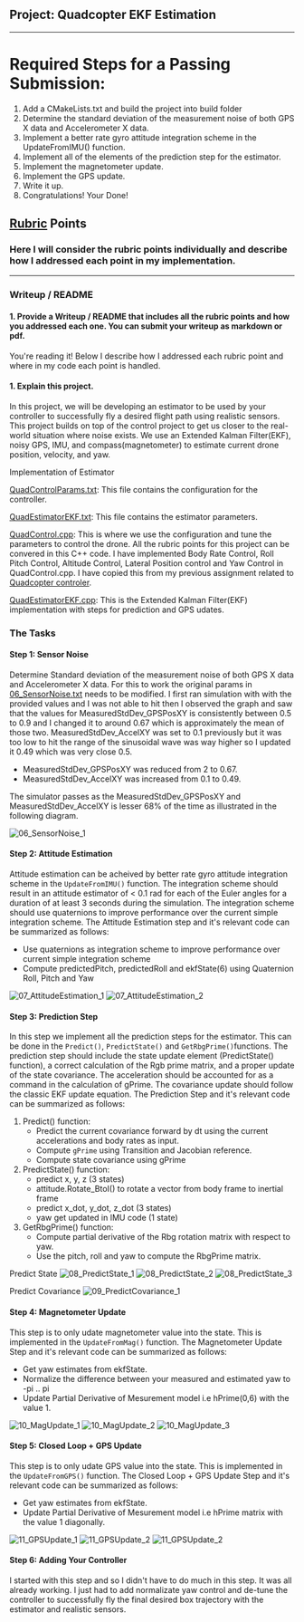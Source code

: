 ## Project: Quadcopter EKF Estimation

---


# Required Steps for a Passing Submission:
1. Add a CMakeLists.txt and build the project into build folder
2. Determine the standard deviation of the measurement noise of both GPS X data and Accelerometer X data.
3. Implement a better rate gyro attitude integration scheme in the UpdateFromIMU() function.
4. Implement all of the elements of the prediction step for the estimator.
5. Implement the magnetometer update.
6. Implement the GPS update.
7. Write it up.
8. Congratulations!  Your Done!

## [Rubric](https://review.udacity.com/#!/rubrics/1534/view) Points
### Here I will consider the rubric points individually and describe how I addressed each point in my implementation.  

---
### Writeup / README

#### 1. Provide a Writeup / README that includes all the rubric points and how you addressed each one.  You can submit your writeup as markdown or pdf.  

You're reading it! Below I describe how I addressed each rubric point and where in my code each point is handled.

#### 1. Explain this project.

In this project, we will be developing an estimator to be used by your controller to successfully fly a desired flight path using realistic sensors. This project builds on top of the control project to get us closer to the real-world situation where noise exists. We use an Extended Kalman Filter(EKF), noisy GPS, IMU, and compass(magnetometer) to estimate current drone position, velocity, and yaw.

Implementation of Estimator

[QuadControlParams.txt](./config/QuadControlParams.txt): This file contains the configuration for the controller.

[QuadEstimatorEKF.txt](./config/QuadEstimatorEKF.txt): This file contains the estimator parameters.

[QuadControl.cpp](./src/QuadControl.cpp): This is where we use the configuration and tune the parameters to control the drone. All the rubric points for this project can be convered in this C++ code. I have implemented Body Rate Control, Roll Pitch Control, Altitude Control, Lateral Position control and Yaw Control in QuadControl.cpp. I have copied this from my previous assignment related to [Quadcopter controler](https://github.com/Amay22/Flying-Car-Quadcopter-Controller).

[QuadEstimatorEKF.cpp](./src/QuadEstimatorEKF.cpp): This is the Extended Kalman Filter(EKF) implementation with steps for prediction and GPS udates.

### The Tasks

#### Step 1: Sensor Noise

Determine Standard deviation of the measurement noise of both GPS X data and Accelerometer X data. For this to work the original params in [06_SensorNoise.txt](./config/06_SensorNoise.txt) needs to be modified. I first ran simulation with with the provided values and I was not able to hit then I observed the graph and saw that the values for MeasuredStdDev_GPSPosXY is consistently between 0.5 to 0.9 and I changed it to around 0.67 which is approximately the mean of those two. MeasuredStdDev_AccelXY was set to 0.1 previously but it was too low to hit the range of the sinusoidal wave was way higher so I updated it 0.49 which was very close 0.5.

- MeasuredStdDev_GPSPosXY was reduced from 2 to 0.67.
- MeasuredStdDev_AccelXY was increased from 0.1 to 0.49.

The simulator passes as the MeasuredStdDev_GPSPosXY and MeasuredStdDev_AccelXY is lesser 68% of the time as illustrated in the following diagram.

![06_SensorNoise_1](./images/06_SensorNoise_1.png)

#### Step 2: Attitude Estimation

Attitude estimation can be acheived by better rate gyro attitude integration scheme in the `UpdateFromIMU()` function. The integration scheme should result in an attitude estimator of < 0.1 rad for each of the Euler angles for a duration of at least 3 seconds during the simulation. The integration scheme should use quaternions to improve performance over the current simple integration scheme. The Attitude Estimation step and it's relevant code can be summarized as follows:

- Use quaternions as integration scheme to improve performance over current simple integration scheme
- Compute predictedPitch, predictedRoll and ekfState(6) using Quaternion Roll, Pitch and Yaw

![07_AttitudeEstimation_1](./images/07_AttitudeEstimation_1.png)
![07_AttitudeEstimation_2](./images/07_AttitudeEstimation_2.png)

#### Step 3: Prediction Step

In this step we implement all the prediction steps for the estimator. This can be done in the `Predict()`, `PredictState()` and `GetRbgPrime()`functions. The prediction step should include the state update element (PredictState() function), a correct calculation of the Rgb prime matrix, and a proper update of the state covariance. The acceleration should be accounted for as a command in the calculation of gPrime. The covariance update should follow the classic EKF update equation. The Prediction Step and it's relevant code can be summarized as follows:

1. Predict() function:
    - Predict the current covariance forward by dt using the current accelerations and body rates as input.
    - Compute `gPrime` using Transition and Jacobian reference.
    - Compute state covariance using gPrime
2. PredictState() function:
    - predict x, y, z (3 states)
    - attitude.Rotate_BtoI(<V3F>) to rotate a vector from body frame to inertial frame
    - predict x_dot, y_dot, z_dot (3 states)
    - yaw get updated in IMU code (1 state)
3. GetRbgPrime() function:
    - Compute partial derivative of the Rbg rotation matrix with respect to yaw. 
    - Use the pitch, roll and yaw to compute the RbgPrime matrix.

Predict State
![08_PredictState_1](./images/08_PredictState_1.png)
![08_PredictState_2](./images/08_PredictState_2.png)
![08_PredictState_3](./images/08_PredictState_3.png)

Predict Covariance
![09_PredictCovariance_1](./images/09_PredictCovariance_1.png)


#### Step 4: Magnetometer Update

This step is to only udate magnetometer value into the state. This is implemented in the `UpdateFromMag()` function. The Magnetometer Update Step and it's relevant code can be summarized as follows:

- Get yaw estimates from ekfState.
- Normalize the difference between your measured and estimated yaw to -pi .. pi
- Update Partial Derivative of Mesurement model i.e hPrime(0,6) with the value 1.

![10_MagUpdate_1](./images/10_MagUpdate_1.png) 
![10_MagUpdate_2](./images/10_MagUpdate_2.png)
![10_MagUpdate_3](./images/10_MagUpdate_3.png) 


#### Step 5: Closed Loop + GPS Update

This step is to only udate GPS value into the state. This is implemented in the `UpdateFromGPS()` function. The Closed Loop + GPS Update Step and it's relevant code can be summarized as follows:

- Get yaw estimates from ekfState.
- Update Partial Derivative of Mesurement model i.e hPrime matrix with the value 1 diagonally.

![11_GPSUpdate_1](./images/11_GPSUpdate_1.png) 
![11_GPSUpdate_2](./images/11_GPSUpdate_2.png) 
![11_GPSUpdate_2](./images/11_GPSUpdate_3.png) 

#### Step 6: Adding Your Controller

I started with this step and so I didn't have to do much in this step. It was all already working. I just had to add normalizate yaw control and de-tune the controller to successfully fly the final desired box trajectory with the estimator and realistic sensors.